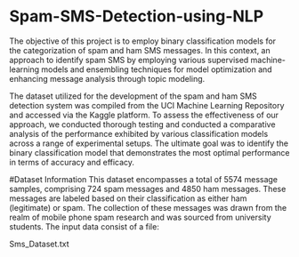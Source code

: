 # Spam-SMS-Detection-using-NLP

The objective of this project is to employ binary classification models for the categorization of spam and ham SMS messages. In this context, an approach to identify spam SMS by employing various supervised machine-learning models and ensembling techniques for model optimization and enhancing message analysis through topic modeling.

The dataset utilized for the development of the spam and ham SMS detection system was compiled from the UCI Machine Learning Repository and accessed via the Kaggle platform. To assess the effectiveness of our approach, we conducted thorough testing and conducted a comparative analysis of the performance exhibited by various classification models across a range of experimental setups. The ultimate goal was to identify the binary classification model that demonstrates the most optimal performance in terms of accuracy and efficacy.

#Dataset Information
 This dataset encompasses a total of 5574 message samples, comprising 724 spam messages and 4850 ham messages. These messages are labeled based on their classification as either ham (legitimate) or spam. The collection of these messages was drawn from the realm of mobile phone spam research and was sourced from university students. The input data consist of a file:

Sms_Dataset.txt
